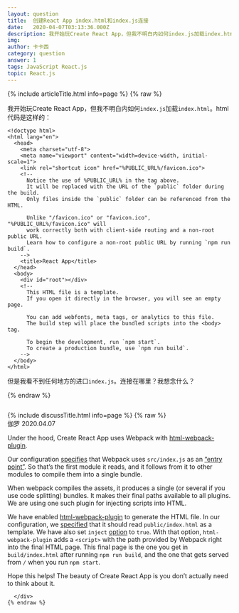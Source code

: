```yaml
---
layout: question
title:  创建React App index.html和index.js连接
date:   2020-04-07T03:13:36.000Z
description: 我开始玩Create React App，但我不明白内如何index.js加载index.html。html代码是这样的：<\!doctype html...
img: 
author: 卡卡西
category: question
answer: 1
tags: JavaScript React.js
topic: React.js
---
```

<div class="article-root">
  <div class="article">
    {% include articleTitle.html info=page %}
    {% raw %}
    <div class="article-content"><p><font style="vertical-align: inherit;"><font style="vertical-align: inherit;">我开始玩Create React App，但我不明白内如何</font></font><code>index.js</code><font style="vertical-align: inherit;"><font style="vertical-align: inherit;">加载</font></font><code>index.html</code><font style="vertical-align: inherit;"><font style="vertical-align: inherit;">。</font><font style="vertical-align: inherit;">html代码是这样的：</font></font></p>

<pre><code>&lt;!doctype html&gt;<font></font>
&lt;html lang="en"&gt;<font></font>
  &lt;head&gt;<font></font>
    &lt;meta charset="utf-8"&gt;<font></font>
    &lt;meta name="viewport" content="width=device-width, initial-scale=1"&gt;<font></font>
    &lt;link rel="shortcut icon" href="%PUBLIC_URL%/favicon.ico"&gt;<font></font>
    &lt;!--<font></font>
      Notice the use of %PUBLIC_URL% in the tag above.<font></font>
      It will be replaced with the URL of the `public` folder during the build.<font></font>
      Only files inside the `public` folder can be referenced from the HTML.<font></font>
<font></font>
      Unlike "/favicon.ico" or "favicon.ico", "%PUBLIC_URL%/favicon.ico" will<font></font>
      work correctly both with client-side routing and a non-root public URL.<font></font>
      Learn how to configure a non-root public URL by running `npm run build`.<font></font>
    --&gt;<font></font>
    &lt;title&gt;React App&lt;/title&gt;<font></font>
  &lt;/head&gt;<font></font>
  &lt;body&gt;<font></font>
    &lt;div id="root"&gt;&lt;/div&gt;<font></font>
    &lt;!--<font></font>
      This HTML file is a template.<font></font>
      If you open it directly in the browser, you will see an empty page.<font></font>
<font></font>
      You can add webfonts, meta tags, or analytics to this file.<font></font>
      The build step will place the bundled scripts into the &lt;body&gt; tag.<font></font>
<font></font>
      To begin the development, run `npm start`.<font></font>
      To create a production bundle, use `npm run build`.<font></font>
    --&gt;<font></font>
  &lt;/body&gt;<font></font>
&lt;/html&gt;<font></font>
</code></pre>

<p><font style="vertical-align: inherit;"><font style="vertical-align: inherit;">但是我看不到任何地方的进口</font></font><code>index.js</code><font style="vertical-align: inherit;"><font style="vertical-align: inherit;">。</font><font style="vertical-align: inherit;">连接在哪里？</font><font style="vertical-align: inherit;">我想念什么？</font></font></p></div>
    {% endraw %}
  </div>
  <p style="height: 0;width:0;overflow: hidden;"> 第4045篇《创建React App index.html和index.js连接》来自Winter(https://github.com/aiyld/aiyld.github.io)的站点</p>
  <div class="discuss-wrapper">
    {% include discussTitle.html info=page %}
    {% raw %}
    <div class="discuss-item">
        <div class="discuss-parent">
          <div class="discuss-meta">
            <span class="discuss-user">伽罗</span>
            <span class="discuss-time">2020.04.07</span>
          </div>
          <div class="discuss-comment"><p>Under the hood, Create React App uses Webpack with <a href="https://www.npmjs.com/package/html-webpack-plugin" rel="noreferrer">html-webpack-plugin</a>.</p>

<p>Our configuration <a href="https://github.com/facebookincubator/create-react-app/blob/21fe19ab0fbae8ca403572beb55b4d11e45a75cf/packages/react-scripts/config/webpack.config.prod.js#L68-L70" rel="noreferrer">specifies</a> that Webpack uses <code>src/index.js</code> as an <a href="https://webpack.js.org/concepts/#entry" rel="noreferrer">“entry point”</a>. So that’s the first module it reads, and it follows from it to other modules to compile them into a single bundle.</p>

<p>When webpack compiles the assets, it produces a single (or several if you use code splitting) bundles. It makes their final paths available to all plugins. We are using one such plugin for injecting scripts into HTML.</p>

<p>We have enabled <a href="https://www.npmjs.com/package/html-webpack-plugin" rel="noreferrer">html-webpack-plugin</a> to generate the HTML file. In our configuration, we <a href="https://github.com/facebookincubator/create-react-app/blob/21fe19ab0fbae8ca403572beb55b4d11e45a75cf/packages/react-scripts/config/webpack.config.prod.js#L233-L235" rel="noreferrer">specified</a> that it should read <code>public/index.html</code> as a template. We have also set <code>inject</code> <a href="https://github.com/jantimon/html-webpack-plugin#configuration" rel="noreferrer">option</a> to <code>true</code>. With that option, <code>html-webpack-plugin</code> adds a <code>&lt;script&gt;</code> with the path provided by Webpack right into the final HTML page. This final page is the one you get in <code>build/index.html</code> after running <code>npm run build</code>, and the one that gets served from <code>/</code> when you run <code>npm start</code>.</p>

<p>Hope this helps! The beauty of Create React App is you don’t actually need to think about it.</p></div>
        </div>
        
      </div>
    {% endraw %}
  </div>
<div>
